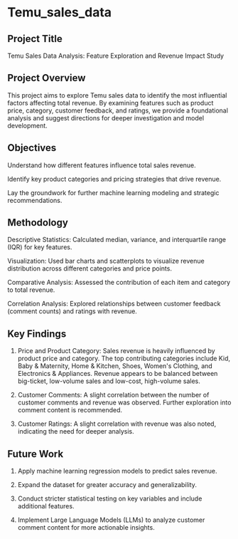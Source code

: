 # Temu_sales_data
## Project Title
Temu Sales Data Analysis: Feature Exploration and Revenue Impact Study

## Project Overview
This project aims to explore Temu sales data to identify the most influential factors affecting total revenue. By examining features such as product price, category, customer feedback, and ratings, we provide a foundational analysis and suggest directions for deeper investigation and model development.

## Objectives
Understand how different features influence total sales revenue.

Identify key product categories and pricing strategies that drive revenue.

Lay the groundwork for further machine learning modeling and strategic recommendations.

## Methodology
Descriptive Statistics: Calculated median, variance, and interquartile range (IQR) for key features.

Visualization: Used bar charts and scatterplots to visualize revenue distribution across different categories and price points.

Comparative Analysis: Assessed the contribution of each item and category to total revenue.

Correlation Analysis: Explored relationships between customer feedback (comment counts) and ratings with revenue.

## Key Findings
1. Price and Product Category:
Sales revenue is heavily influenced by product price and category. The top contributing categories include Kid, Baby & Maternity, Home & Kitchen, Shoes, Women's Clothing, and Electronics & Appliances.
Revenue appears to be balanced between big-ticket, low-volume sales and low-cost, high-volume sales.

2. Customer Comments:
A slight correlation between the number of customer comments and revenue was observed. Further exploration into comment content is recommended.

3. Customer Ratings:
A slight correlation with revenue was also noted, indicating the need for deeper analysis.

## Future Work
1. Apply machine learning regression models to predict sales revenue.

2. Expand the dataset for greater accuracy and generalizability.

3. Conduct stricter statistical testing on key variables and include additional features.

4. Implement Large Language Models (LLMs) to analyze customer comment content for more actionable insights.
